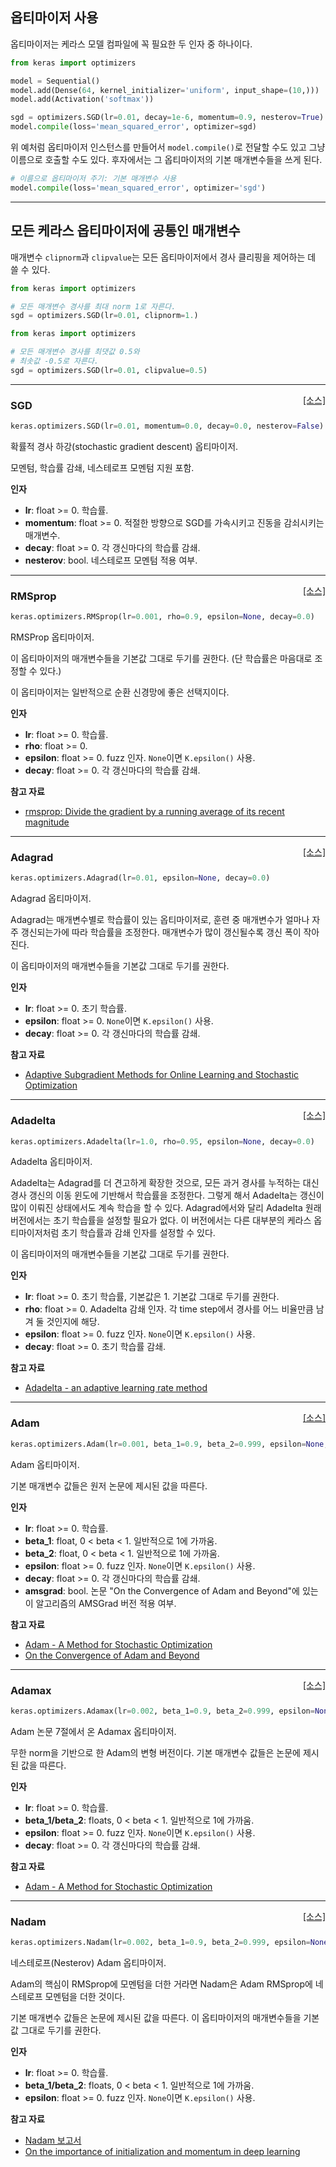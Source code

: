 
## 옵티마이저 사용

옵티마이저는 케라스 모델 컴파일에 꼭 필요한 두 인자 중 하나이다.

```python
from keras import optimizers

model = Sequential()
model.add(Dense(64, kernel_initializer='uniform', input_shape=(10,)))
model.add(Activation('softmax'))

sgd = optimizers.SGD(lr=0.01, decay=1e-6, momentum=0.9, nesterov=True)
model.compile(loss='mean_squared_error', optimizer=sgd)
```

위 예처럼 옵티마이저 인스턴스를 만들어서 `model.compile()`로 전달할 수도 있고 그냥 이름으로 호출할 수도 있다. 후자에서는 그 옵티마이저의 기본 매개변수들을 쓰게 된다.

```python
# 이름으로 옵티마이저 주기: 기본 매개변수 사용
model.compile(loss='mean_squared_error', optimizer='sgd')
```

---

## 모든 케라스 옵티마이저에 공통인 매개변수

매개변수 `clipnorm`과 `clipvalue`는 모든 옵티마이저에서 경사 클리핑을 제어하는 데 쓸 수 있다.

```python
from keras import optimizers

# 모든 매개변수 경사를 최대 norm 1로 자른다.
sgd = optimizers.SGD(lr=0.01, clipnorm=1.)
```

```python
from keras import optimizers

# 모든 매개변수 경사를 최댓값 0.5와
# 최솟값 -0.5로 자른다.
sgd = optimizers.SGD(lr=0.01, clipvalue=0.5)
```

---

<span style="float:right;">[[소스]](https://github.com/keras-team/keras/blob/master/keras/optimizers.py#L157)</span>
### SGD

```python
keras.optimizers.SGD(lr=0.01, momentum=0.0, decay=0.0, nesterov=False)
```

확률적 경사 하강(stochastic gradient descent) 옵티마이저.

모멘텀, 학습률 감쇄, 네스테로프 모멘텀 지원 포함.

__인자__

- __lr__: float >= 0. 학습률.
- __momentum__: float >= 0. 적절한 방향으로 SGD를 가속시키고
    진동을 감쇠시키는 매개변수.
- __decay__: float >= 0. 각 갱신마다의 학습률 감쇄.
- __nesterov__: bool. 네스테로프 모멘텀 적용 여부.

----

<span style="float:right;">[[소스]](https://github.com/keras-team/keras/blob/master/keras/optimizers.py#L220)</span>
### RMSprop

```python
keras.optimizers.RMSprop(lr=0.001, rho=0.9, epsilon=None, decay=0.0)
```

RMSProp 옵티마이저.

이 옵티마이저의 매개변수들을 기본값 그대로
두기를 권한다.
(단 학습률은 마음대로 조정할 수 있다.)

이 옵티마이저는 일반적으로 순환 신경망에 좋은 선택지이다.

__인자__

- __lr__: float >= 0. 학습률.
- __rho__: float >= 0.
- __epsilon__: float >= 0. fuzz 인자. `None`이면 `K.epsilon()` 사용.
- __decay__: float >= 0. 각 갱신마다의 학습률 감쇄.

__참고 자료__

- [rmsprop: Divide the gradient by a running average of its recent magnitude](http://www.cs.toronto.edu/~tijmen/csc321/slides/lecture_slides_lec6.pdf)

----

<span style="float:right;">[[소스]](https://github.com/keras-team/keras/blob/master/keras/optimizers.py#L287)</span>
### Adagrad

```python
keras.optimizers.Adagrad(lr=0.01, epsilon=None, decay=0.0)
```

Adagrad 옵티마이저.

Adagrad는 매개변수별로 학습률이 있는 옵티마이저로,
훈련 중 매개변수가 얼마나 자주 갱신되는가에 따라
학습률을 조정한다. 매개변수가 많이 갱신될수록
갱신 폭이 작아진다.

이 옵티마이저의 매개변수들을 기본값 그대로
두기를 권한다.

__인자__

- __lr__: float >= 0. 초기 학습률.
- __epsilon__: float >= 0. `None`이면 `K.epsilon()` 사용.
- __decay__: float >= 0. 각 갱신마다의 학습률 감쇄.

__참고 자료__

- [Adaptive Subgradient Methods for Online Learning and Stochastic Optimization](http://www.jmlr.org/papers/volume12/duchi11a/duchi11a.pdf)

----

<span style="float:right;">[[소스]](https://github.com/keras-team/keras/blob/master/keras/optimizers.py#L351)</span>
### Adadelta

```python
keras.optimizers.Adadelta(lr=1.0, rho=0.95, epsilon=None, decay=0.0)
```

Adadelta 옵티마이저.

Adadelta는 Adagrad를 더 견고하게 확장한 것으로,
모든 과거 경사를 누적하는 대신 경사 갱신의 이동 윈도에 기반해서
학습률을 조정한다. 그렇게 해서 Adadelta는 갱신이 많이 이뤄진
상태에서도 계속 학습을 할 수 있다. Adagrad에서와 달리
Adadelta 원래 버전에서는 초기 학습률을 설정할 필요가 없다.
이 버전에서는 다른 대부분의 케라스 옵티마이저처럼
초기 학습률과 감쇄 인자를 설정할 수 있다.

이 옵티마이저의 매개변수들을 기본값 그대로
두기를 권한다.

__인자__

- __lr__: float >= 0. 초기 학습률, 기본값은 1.
    기본값 그대로 두기를 권한다.
- __rho__: float >= 0. Adadelta 감쇄 인자. 각 time step에서
    경사를 어느 비율만큼 남겨 둘 것인지에 해당.
- __epsilon__: float >= 0. fuzz 인자. `None`이면 `K.epsilon()` 사용.
- __decay__: float >= 0. 초기 학습률 감쇄.

__참고 자료__

- [Adadelta - an adaptive learning rate method](http://arxiv.org/abs/1212.5701)

----

<span style="float:right;">[[소스]](https://github.com/keras-team/keras/blob/master/keras/optimizers.py#L433)</span>
### Adam

```python
keras.optimizers.Adam(lr=0.001, beta_1=0.9, beta_2=0.999, epsilon=None, decay=0.0, amsgrad=False)
```

Adam 옵티마이저.

기본 매개변수 값들은 원저 논문에 제시된 값을 따른다.

__인자__

- __lr__: float >= 0. 학습률.
- __beta_1__: float, 0 < beta < 1. 일반적으로 1에 가까움.
- __beta_2__: float, 0 < beta < 1. 일반적으로 1에 가까움.
- __epsilon__: float >= 0. fuzz 인자. `None`이면 `K.epsilon()` 사용.
- __decay__: float >= 0. 각 갱신마다의 학습률 감쇄.
- __amsgrad__: bool. 논문 "On the Convergence of Adam and
    Beyond"에 있는 이 알고리즘의 AMSGrad 버전 적용 여부.

__참고 자료__

- [Adam - A Method for Stochastic Optimization](http://arxiv.org/abs/1412.6980v8)
- [On the Convergence of Adam and Beyond](https://openreview.net/forum?id=ryQu7f-RZ)

----

<span style="float:right;">[[소스]](https://github.com/keras-team/keras/blob/master/keras/optimizers.py#L522)</span>
### Adamax

```python
keras.optimizers.Adamax(lr=0.002, beta_1=0.9, beta_2=0.999, epsilon=None, decay=0.0)
```

Adam 논문 7절에서 온 Adamax 옵티마이저.

무한 norm을 기반으로 한 Adam의 변형 버전이다.
기본 매개변수 값들은 논문에 제시된 값을 따른다.

__인자__

- __lr__: float >= 0. 학습률.
- __beta_1/beta_2__: floats, 0 < beta < 1. 일반적으로 1에 가까움.
- __epsilon__: float >= 0. fuzz 인자. `None`이면 `K.epsilon()` 사용.
- __decay__: float >= 0. 각 갱신마다의 학습률 감쇄.

__참고 자료__

- [Adam - A Method for Stochastic Optimization](http://arxiv.org/abs/1412.6980v8)

----

<span style="float:right;">[[소스]](https://github.com/keras-team/keras/blob/master/keras/optimizers.py#L599)</span>
### Nadam

```python
keras.optimizers.Nadam(lr=0.002, beta_1=0.9, beta_2=0.999, epsilon=None, schedule_decay=0.004)
```

네스테로프(Nesterov) Adam 옵티마이저.

Adam의 핵심이 RMSprop에 모멘텀을 더한 거라면
Nadam은 Adam RMSprop에 네스테로프 모멘텀을 더한 것이다.

기본 매개변수 값들은 논문에 제시된 값을 따른다.
이 옵티마이저의 매개변수들을 기본값 그대로
두기를 권한다.

__인자__

- __lr__: float >= 0. 학습률.
- __beta_1/beta_2__: floats, 0 < beta < 1. 일반적으로 1에 가까움.
- __epsilon__: float >= 0. fuzz 인자. `None`이면 `K.epsilon()` 사용.

__참고 자료__

- [Nadam 보고서](http://cs229.stanford.edu/proj2015/054_report.pdf)
- [On the importance of initialization and momentum in deep learning](http://www.cs.toronto.edu/~fritz/absps/momentum.pdf)

